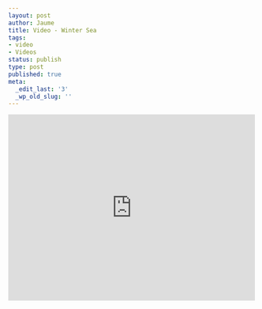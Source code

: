 ```yaml
---
layout: post
author: Jaume
title: Video - Winter Sea
tags:
- video
- Videos
status: publish
type: post
published: true
meta:
  _edit_last: '3'
  _wp_old_slug: ''
---
```

<iframe src="http://player.vimeo.com/video/18353143?title=0&amp;byline=0&amp;color=679AF1&amp;portrait=0" width="500" height="377" frameborder="0"></iframe>